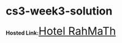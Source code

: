 <!doctype html>
<html lang="en">
    <head>
        <link rel="preconnect" href="https://fonts.googleapis.com">
        <link rel="preconnect" href="https://fonts.gstatic.com" crossorigin>
        <link href="https://fonts.googleapis.com/css2?family=Abril+Fatface&display=swap" rel="stylesheet">
    </head>
    <body>        
        <h1>cs3-week3-solution</h1>
        <strong>Hosted Link:</strong><a href="https://jubee369.github.io/cs3-week3-solution/index.html" style="font-size: 2em;, font-weight: 800;,font-family: 'Abril Fatface',serif;">Hotel RahMaTh</a>
    </body>
</html>

